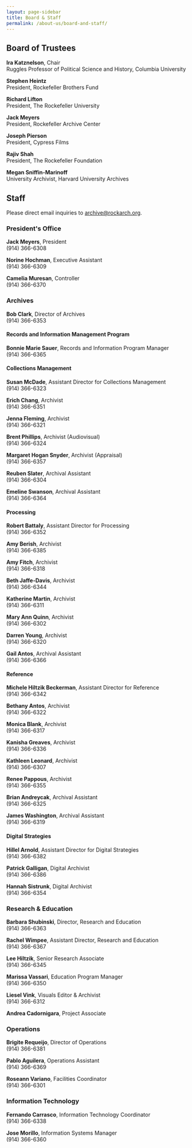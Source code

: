 ```yaml
---
layout: page-sidebar
title: Board & Staff
permalink: /about-us/board-and-staff/
---
```


## Board of Trustees

**Ira Katznelson**, Chair  
Ruggles Professor of Political Science and History, Columbia University

**Stephen Heintz**  
President, Rockefeller Brothers Fund

**Richard Lifton**  
President, The Rockefeller University

**Jack Meyers**  
President, Rockefeller Archive Center

**Joseph Pierson**  
President, Cypress Films

**Rajiv Shah**  
President, The Rockefeller Foundation

**Megan Sniffin-Marinoff**  
University Archivist, Harvard University Archives

## Staff

<div class="alert">Please direct email inquiries to <a href="mailto:archive@rockarch.org">archive@rockarch.org</a>.</div>

### President's Office

**Jack Meyers**, President  
(914) 366-6308  

**Norine Hochman**, Executive Assistant  
(914) 366-6309  

**Camelia Muresan**, Controller  
(914) 366-6370  

### Archives

**Bob Clark**, Director of Archives  
(914) 366-6353  

#### Records and Information Management Program

**Bonnie Marie Sauer**, Records and Information Program Manager  
(914) 366-6365  

#### Collections Management

**Susan McDade**, Assistant Director for Collections Management  
(914) 366-6323  

**Erich Chang**, Archivist  
(914) 366-6351  

**Jenna Fleming**, Archivist  
(914) 366-6321 

**Brent Phillips**, Archivist (Audiovisual)  
(914) 366-6324

**Margaret Hogan Snyder**, Archivist (Appraisal)  
(914) 366-6357

**Reuben Slater**, Archival Assistant  
(914) 366-6304  

**Emeline Swanson**, Archival Assistant  
(914) 366-6364  

#### Processing

**Robert Battaly**, Assistant Director for Processing  
(914) 366-6352  

**Amy Berish**, Archivist  
(914) 366-6385  

**Amy Fitch**, Archivist  
(914) 366-6318  

**Beth Jaffe-Davis**, Archivist  
(914) 366-6344  

**Katherine Martin**, Archivist  
(914) 366-6311  

**Mary Ann Quinn**, Archivist  
(914) 366-6302  

**Darren Young**, Archivist  
(914) 366-6320  

**Gail Antos**, Archival Assistant  
(914) 366-6366  

#### Reference

**Michele Hiltzik Beckerman**, Assistant Director for Reference  
(914) 366-6342  

**Bethany Antos**, Archivist  
(914) 366-6322  

**Monica Blank**, Archivist  
(914) 366-6317  

**Kanisha Greaves**, Archivist  
(914) 366-6336  

**Kathleen Leonard**, Archivist  
(914) 366-6307  

**Renee Pappous**, Archivist  
(914) 366-6355  

**Brian Andreycak**, Archival Assistant  
(914) 366-6325  

**James Washington**, Archival Assistant  
(914) 366-6319  

#### Digital Strategies

**Hillel Arnold**, Assistant Director for Digital Strategies  
(914) 366-6382  

**Patrick Galligan**, Digital Archivist  
(914) 366-6386    

**Hannah Sistrunk**, Digital Archivist  
(914) 366-6354  

### Research &amp; Education

**Barbara Shubinski**, Director, Research and Education  
(914) 366-6363  

**Rachel Wimpee**, Assistant Director, Research and Education  
(914) 366-6367  

**Lee Hiltzik**, Senior Research Associate  
(914) 366-6345  

**Marissa Vassari**, Education Program Manager  
(914) 366-6350  

**Liesel Vink**, Visuals Editor & Archivist  
(914) 366-6312  

**Andrea Cadornigara**, Project Associate   

### Operations

**Brigite Requeijo**, Director of Operations  
(914) 366-6381  

**Pablo Aguilera**, Operations Assistant  
(914) 366-6369  

**Roseann Variano**, Facilities Coordinator  
(914) 366-6301  

### Information Technology

**Fernando Carrasco**, Information Technology Coordinator  
(914) 366-6338  

**Jose Morillo**, Information Systems Manager  
(914) 366-6360  

